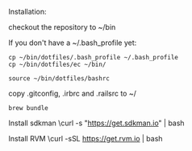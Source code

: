 Installation:

checkout the repository to ~/bin

If you don't have a ~/.bash_profile yet:

    cp ~/bin/dotfiles/.bash_profile ~/.bash_profile
    cp ~/bin/dotfiles/ec ~/bin/

    source ~/bin/dotfiles/bashrc

copy .gitconfig, .irbrc and .railsrc to ~/

    brew bundle

Install sdkman
    \curl -s "https://get.sdkman.io" | bash

Install RVM
    \curl -sSL https://get.rvm.io | bash